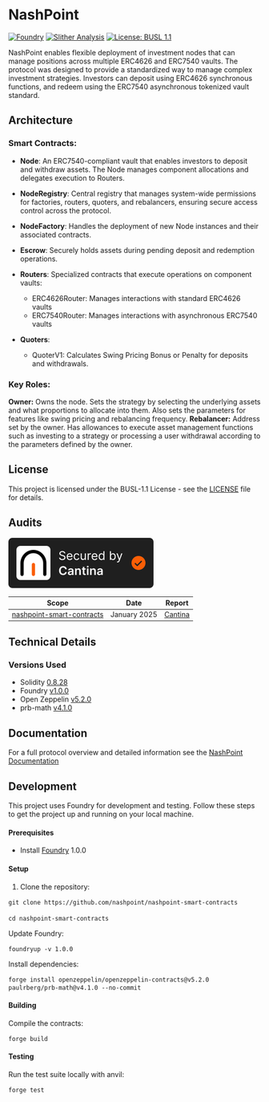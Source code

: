 # NashPoint 
[![Foundry](https://github.com/nashpoint/nashpoint-smart-contracts/actions/workflows/foundry.yml/badge.svg)](https://github.com/nashpoint/nashpoint-smart-contracts/actions/workflows/foundry.yml) [![Slither Analysis](https://github.com/nashpoint/nashpoint-smart-contracts/actions/workflows/slither-actions.yml/badge.svg)](https://github.com/nashpoint/nashpoint-smart-contracts/actions/workflows/slither-actions.yml)
[![License: BUSL 1.1](https://img.shields.io/badge/License-BUSL%201.1-blue.svg)](LICENSE)


NashPoint enables flexible deployment of investment nodes that can manage positions across multiple ERC4626 and ERC7540 vaults. The protocol was designed to provide a standardized way to manage complex investment strategies. Investors can deposit using ERC4626 synchronous functions, and redeem using the ERC7540 asynchronous tokenized vault standard.

## Architecture

### Smart Contracts:

- **Node**: An ERC7540-compliant vault that enables investors to deposit and withdraw assets. The Node manages component allocations and delegates execution to Routers.
- **NodeRegistry**: Central registry that manages system-wide permissions for factories, routers, quoters, and rebalancers, ensuring secure access control across the protocol.
- **NodeFactory**: Handles the deployment of new Node instances and their associated contracts.
- **Escrow**: Securely holds assets during pending deposit and redemption operations.

- **Routers**: Specialized contracts that execute operations on component vaults:
  - ERC4626Router: Manages interactions with standard ERC4626 vaults
  - ERC7540Router: Manages interactions with asynchronous ERC7540 vaults
- **Quoters**:
  - QuoterV1: Calculates Swing Pricing Bonus or Penalty for deposits and withdrawals.

### Key Roles:
**Owner:** Owns the node. Sets the strategy by selecting the underlying assets and what proportions to allocate into them. Also sets the parameters for features like swing pricing and rebalancing frequency.
**Rebalancer:** Address set by the owner. Has allowances to execute asset management functions such as investing to a strategy or processing a user withdrawal according to the parameters defined by the owner.

## License

This project is licensed under the BUSL-1.1 License - see the [LICENSE](LICENSE) file for details.

## Audits
[![](images/black-NashPoint.svg)](https://cantina.xyz/portfolio/16ca9765-fc97-471e-aece-ef52f5bbc877)

| Scope                                      | Date          | Report                                                                                     |
|--------------------------------------------|---------------|--------------------------------------------------------------------------------------------|
| [nashpoint-smart-contracts](https://github.com/nashpoint/nashpoint-smart-contracts) | January 2025 | [Cantina](https://cantina.xyz/portfolio/16ca9765-fc97-471e-aece-ef52f5bbc877)              |


## Technical Details

### Versions Used

- Solidity [0.8.28](https://github.com/ethereum/solidity/releases/tag/v0.8.28)
- Foundry [v1.0.0](https://github.com/foundry-rs/foundry/releases/tag/stable)
- Open Zeppelin [v5.2.0](https://github.com/OpenZeppelin/openzeppelin-contracts/releases/tag/v5.2.0)
- prb-math [v4.1.0](https://github.com/PaulRBerg/prb-math/releases/tag/v4.1.0)

## Documentation

For a full protocol overview and detailed information see the [NashPoint Documentation](https://nashpoint.gitbook.io/nashpoint)

## Development

This project uses Foundry for development and testing. Follow these steps to get the project up and running on your local machine.

#### Prerequisites

- Install [Foundry](https://book.getfoundry.sh/getting-started/installation.html) 1.0.0

#### Setup

1. Clone the repository:

```
git clone https://github.com/nashpoint/nashpoint-smart-contracts

cd nashpoint-smart-contracts
```

Update Foundry:

```
foundryup -v 1.0.0
```

Install dependencies:

```
forge install openzeppelin/openzeppelin-contracts@v5.2.0 paulrberg/prb-math@v4.1.0 --no-commit
```

#### Building
Compile the contracts:
```
forge build
```

#### Testing
Run the test suite locally with anvil:
```
forge test
```





